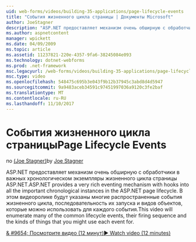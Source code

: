 ```yaml
---
uid: web-forms/videos/building-35-applications/page-lifecycle-events
title: "События жизненного цикла страницы | Документы Microsoft"
author: JoeStagner
description: "ASP.NET предоставляет механизм очень обширную с обработчики в важных хронологическом экземпляры жизненного цикла страницы ASP.NET. В этом видео будет перечисления..."
ms.author: aspnetcontent
manager: wpickett
ms.date: 04/09/2009
ms.topic: article
ms.assetid: 11237821-220e-4357-9fa6-38245084e093
ms.technology: dotnet-webforms
ms.prod: .net-framework
msc.legacyurl: /web-forms/videos/building-35-applications/page-lifecycle-events
msc.type: video
ms.openlocfilehash: 548475c695b3e043f9b12b37945c3abd8d4d5947
ms.sourcegitcommit: 9a9483aceb34591c97451997036a9120c3fe2baf
ms.translationtype: MT
ms.contentlocale: ru-RU
ms.lasthandoff: 11/10/2017
---
```

<a name="page-lifecycle-events"></a><span data-ttu-id="ae494-104">События жизненного цикла страницы</span><span class="sxs-lookup"><span data-stu-id="ae494-104">Page Lifecycle Events</span></span>
====================
<span data-ttu-id="ae494-105">по [(Joe Stagner)](https://github.com/JoeStagner)</span><span class="sxs-lookup"><span data-stu-id="ae494-105">by [Joe Stagner](https://github.com/JoeStagner)</span></span>

<span data-ttu-id="ae494-106">ASP.NET предоставляет механизм очень обширную с обработчики в важных хронологическом экземпляры жизненного цикла страницы ASP.NET.</span><span class="sxs-lookup"><span data-stu-id="ae494-106">ASP.NET provides a very rich eventing mechanism with hooks into all the important chronological instances in the ASP.NET page lifecycle.</span></span> <span data-ttu-id="ae494-107">В этом видеоролике будут указаны многие распространенные события жизненного цикла, последовательность их запуска и видов объектов, которые можно использовать для каждого события.</span><span class="sxs-lookup"><span data-stu-id="ae494-107">This video will enumerate many of the common lifecycle events, their firing sequence and the kinds of things that you might use each event for.</span></span>

[<span data-ttu-id="ae494-108">& #9654; Посмотрите видео (12 минут)</span><span class="sxs-lookup"><span data-stu-id="ae494-108">&#9654; Watch video (12 minutes)</span></span>](https://channel9.msdn.com/Blogs/ASP-NET-Site-Videos/page-lifecycle-events)
